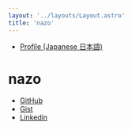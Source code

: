 ```yaml
---
layout: '../layouts/Layout.astro'
title: 'nazo'
---
```


- [Profile (Japanese 日本語)](/profile)

# nazo

- [GitHub](https://github.com/nazo)
- [Gist](https://gist.github.com/nazo)
- [Linkedin](https://www.linkedin.com/in/nazolabo/)
